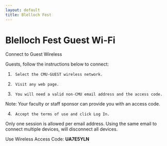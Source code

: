 ```yaml
---
layout: default
title: Blelloch Fest
---
```


# Blelloch Fest Guest Wi-Fi

Connect to Guest Wireless

Guests, follow the instructions below to connect:

1.      Select the CMU-GUEST wireless network.

2.      Visit any web page.

3.      You will need a valid non-CMU email address and the access code.
Note: Your faculty or staff sponsor can provide you with an access code.

4.      Accept the terms of use and click Log In.

Only one session is allowed per email address. Using the same email to connect multiple devices, will disconnect all devices.

Use Wireless Access Code: <b>UA7E5YLN</b>
